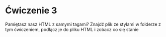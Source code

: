 # Ćwiczenie 3

Pamiętasz nasz HTML z samymi tagami? Znajdź plik ze stylami w folderze 
z tym ćwiczeniem, podłącz je do pliku HTML i zobacz co się stanie